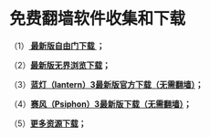 # 免费翻墙软件收集和下载 
<p>（1）<strong><a href="https://github.com/sglfree/freesky" target="_blank"> 最新版自由门下载 </a>；</strong></p>
<p>（2）<strong><a href="https://git.io/gofree" target="_blank">最新版无界浏览下载</a>；</strong></p>
<p>（3）<strong><a href="https://github.com/getlantern/forum/issues/833" target="_blank">蓝灯（lantern）3最新版官方下载（无需翻墙）</a>；</strong></p>
<p>（4）<strong><a href="https://s3.amazonaws.com/0ozb-6kaj-r0p8/zh.html" target="_blank">赛风（Psiphon）3最新版下载（无需翻墙）</a>；</strong></p>
<p>（5）<strong><a href="http://skip.stuns.org/res-download/" target="_blank">更多资源下载</a>；</strong></p>

